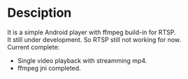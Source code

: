 # Desciption
It is a simple Android player with ffmpeg build-in for RTSP.<br>
It still under development. So RTSP still not working for now. <br>
Current complete:
* Single video playback with streamming mp4.
* ffmpeg jni completed.
